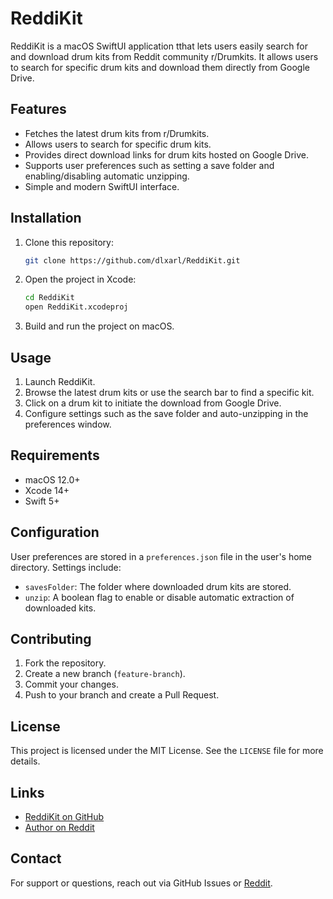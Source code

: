 # ReddiKit

ReddiKit is a macOS SwiftUI application tthat lets users easily search for and download drum kits from Reddit community r/Drumkits. It allows users to search for specific drum kits and download them directly from Google Drive.

## Features
- Fetches the latest drum kits from r/Drumkits.
- Allows users to search for specific drum kits.
- Provides direct download links for drum kits hosted on Google Drive.
- Supports user preferences such as setting a save folder and enabling/disabling automatic unzipping.
- Simple and modern SwiftUI interface.

## Installation
1. Clone this repository:
   ```sh
   git clone https://github.com/dlxarl/ReddiKit.git
   ```
2. Open the project in Xcode:
   ```sh
   cd ReddiKit
   open ReddiKit.xcodeproj
   ```
3. Build and run the project on macOS.

## Usage
1. Launch ReddiKit.
2. Browse the latest drum kits or use the search bar to find a specific kit.
3. Click on a drum kit to initiate the download from Google Drive.
4. Configure settings such as the save folder and auto-unzipping in the preferences window.

## Requirements
- macOS 12.0+
- Xcode 14+
- Swift 5+

## Configuration
User preferences are stored in a `preferences.json` file in the user's home directory. Settings include:
- `savesFolder`: The folder where downloaded drum kits are stored.
- `unzip`: A boolean flag to enable or disable automatic extraction of downloaded kits.

## Contributing
1. Fork the repository.
2. Create a new branch (`feature-branch`).
3. Commit your changes.
4. Push to your branch and create a Pull Request.

## License
This project is licensed under the MIT License. See the `LICENSE` file for more details.

## Links
- [ReddiKit on GitHub](https://github.com/dlxarl/ReddiKit)
- [Author on Reddit](https://www.reddit.com/u/mandab0bra)

## Contact
For support or questions, reach out via GitHub Issues or [Reddit](https://www.reddit.com/user/mandab0bra/).


